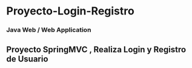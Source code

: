 # Proyecto-Login-Registro
### Java Web / Web Application
## Proyecto SpringMVC , Realiza Login y Registro de Usuario




